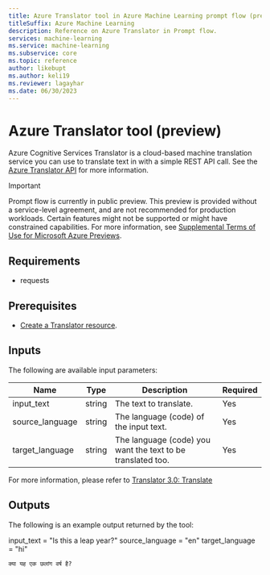 ```yaml
---
title: Azure Translator tool in Azure Machine Learning prompt flow (preview)
titleSuffix: Azure Machine Learning
description: Reference on Azure Translator in Prompt flow.
services: machine-learning
ms.service: machine-learning
ms.subservice: core
ms.topic: reference
author: likebupt
ms.author: keli19
ms.reviewer: lagayhar
ms.date: 06/30/2023
---
```


# Azure Translator tool (preview)

Azure Cognitive Services Translator is a cloud-based machine translation service you can use to translate text in with a simple REST API call. See the [Azure Translator API](../../../cognitive-services/translator/index.yml) for more information.

> [!IMPORTANT]
> Prompt flow is currently in public preview. This preview is provided without a service-level agreement, and are not recommended for production workloads. Certain features might not be supported or might have constrained capabilities.
> For more information, see [Supplemental Terms of Use for Microsoft Azure Previews](https://azure.microsoft.com/support/legal/preview-supplemental-terms/).

## Requirements

- requests

## Prerequisites

- [Create a Translator resource](../../../cognitive-services/translator/create-translator-resource.md).

## Inputs

The following are available input parameters:

| Name | Type | Description | Required |
| ---- | ---- | ----------- | -------- |
| input_text | string | The text to translate. | Yes |
| source_language | string | The language (code) of the input text. | Yes |
| target_language | string | The language (code) you want the text to be translated too. | Yes |

For more information, please refer to [Translator 3.0: Translate](../../../cognitive-services/translator/reference/v3-0-translate.md#required-parameters)

## Outputs

The following is an example output returned by the tool:

input_text = "Is this a leap year?"
source_language = "en"
target_language = "hi"

```
क्या यह एक छलांग वर्ष है?
```
